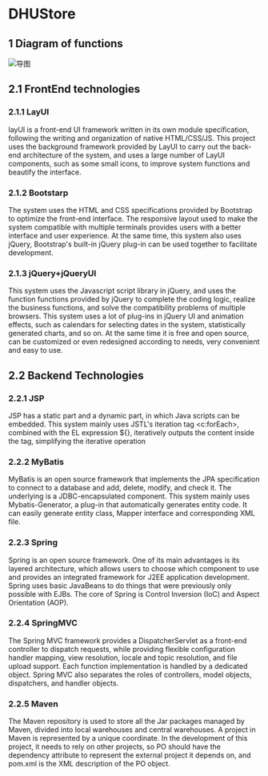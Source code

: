 # DHUStore
## 1 Diagram of functions
![导图](https://github.com/lmy1108/DHUStore/blob/master/image/graph.png)
## 2.1 FrontEnd technologies
### 2.1.1 LayUI
layUI is a front-end UI framework written in its own module specification, following the writing and organization of native HTML/CSS/JS. This project uses the background framework provided by LayUI to carry out the back-end architecture of the system, and uses a large number of LayUI components, such as some small icons, to improve system functions and beautify the interface.
### 2.1.2 Bootstarp
The system uses the HTML and CSS specifications provided by Bootstrap to optimize the front-end interface. The responsive layout used to make the system compatible with multiple terminals provides users with a better interface and user experience. At the same time, this system also uses jQuery, Bootstrap's built-in jQuery plug-in can be used together to facilitate development.
### 2.1.3 jQuery+jQueryUI
This system uses the Javascript script library in jQuery, and uses the function functions provided by jQuery to complete the coding logic, realize the business functions, and solve the compatibility problems of multiple browsers.
This system uses a lot of plug-ins in jQuery UI and animation effects, such as calendars for selecting dates in the system, statistically generated charts, and so on. At the same time it is free and open source, can be customized or even redesigned according to needs, very convenient and easy to use.
## 2.2 Backend Technologies
### 2.2.1 JSP
JSP has a static part and a dynamic part, in which Java scripts can be embedded. This system mainly uses JSTL's iteration tag <c:forEach>, combined with the EL expression ${}, iteratively outputs the content inside the tag, simplifying the iterative operation
### 2.2.2 MyBatis
MyBatis is an open source framework that implements the JPA specification to connect to a database and add, delete, modify, and check it. The underlying is a JDBC-encapsulated component.
This system mainly uses Mybatis-Generator, a plug-in that automatically generates entity code. It can easily generate entity class, Mapper interface and corresponding XML file.
### 2.2.3 Spring
Spring is an open source framework. One of its main advantages is its layered architecture, which allows users to choose which component to use and provides an integrated framework for J2EE application development. Spring uses basic JavaBeans to do things that were previously only possible with EJBs. The core of Spring is Control Inversion (IoC) and Aspect Orientation (AOP).
### 2.2.4 SpringMVC
The Spring MVC framework provides a DispatcherServlet as a front-end controller to dispatch requests, while providing flexible configuration handler mapping, view resolution, locale and topic resolution, and file upload support. Each function implementation is handled by a dedicated object. Spring MVC also separates the roles of controllers, model objects, dispatchers, and handler objects.
### 2.2.5 Maven
The Maven repository is used to store all the Jar packages managed by Maven, divided into local warehouses and central warehouses. A project in Maven is represented by a unique coordinate. In the development of this project, it needs to rely on other projects, so PO should have the dependency attribute to represent the external project it depends on, and pom.xml is the XML description of the PO object.



